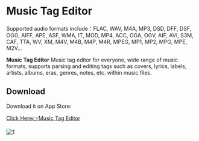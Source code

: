 # Music Tag Editor

Supported audio formats include：FLAC, WAV, M4A, MP3, DSD, DFF, DSF, OGG, AIFF, APE, ASF, WMA, IT, MOD, MP4, ACC, OGA, OGV, AIF, AVI, S3M, CAF, TTA, WV, XM, M4V, M4B, M4P, M4R, MPEG, MP1, MP2, MPG, MPE, M2V...

**Music Tag Editor** Music tag editor for everyone, wide range of music formats, supports parsing and editing tags such as covers, lyrics, labels, artists, albums, eras, genres, notes, etc. within music files.


## Download

Download it on App Store:

[Click Here👉Music Tag Editor]([https://apps.apple.com/app/id6738013677](https://apps.apple.com/app/id6738013677))

![1](https://github.com/user-attachments/assets/f89ee91d-7123-415b-8f82-817b1f13f2af)
